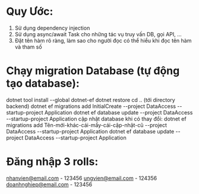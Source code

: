 # Quy Ước: 
1. Sử dụng dependency injection
2. Sử dụng async/await Task cho những tác vụ truy vấn DB, gọi API, ...
4. Đặt tên hàm rõ ràng, làm sao cho người đọc có thể hiểu khi đọc tên hàm và tham số

# Chạy migration Database (tự động tạo database):
dotnet tool install --global dotnet-ef
dotnet restore 
cd .. (tới directory backend)
dotnet ef migrations add InitialCreate --project DataAccess --startup-project Application
dotnet ef database update --project DataAccess --startup-project Application
cập nhật database khi có thay đổi:
dotnet ef migrations add Tên-mới-khác-cái-mấy-cái-cập-nhật-cũ --project DataAccess --startup-project Application
dotnet ef database update --project DataAccess --startup-project Application

# Đăng nhập 3 rolls:
nhanvien@email.com - 123456
ungvien@email.com - 124356
doanhnghiep@email.com - 123456

